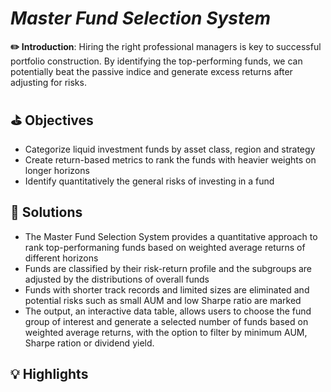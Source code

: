 # *Master Fund Selection System*

**✏️ Introduction**: Hiring the right professional managers is key to successful portfolio construction. By identifying the top-performing funds, we can potentially beat the passive indice and generate excess returns after adjusting for risks. 

## ⛳️ Objectives 
- Categorize liquid investment funds by asset class, region and strategy
- Create return-based metrics to rank the funds with heavier weights on longer horizons
- Identify quantitatively the general risks of investing in a fund

## 📍 Solutions
- The Master Fund Selection System provides a quantitative approach to rank top-performaning funds based on weighted average returns of different horizons
- Funds are classified by their risk-return profile and the subgroups are adjusted by the distributions of overall funds
- Funds with shorter track records and limited sizes are eliminated and potential risks such as small AUM and low Sharpe ratio are marked
- The output, an interactive data table, allows users to choose the fund group of interest and generate a selected number of funds based on weighted average returns, with the option to filter by minimum AUM, Sharpe ration or dividend yield.

## 💡 Highlights 
<img src="" > 
